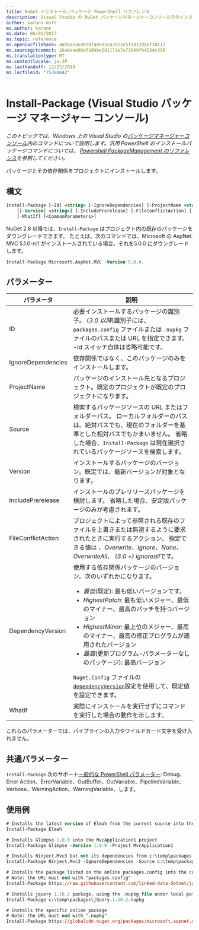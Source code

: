 ```yaml
---
title: NuGet インストール-パッケージ PowerShell リファレンス
description: Visual Studio の NuGet パッケージマネージャーコンソールでのインストールパッケージ PowerShell コマンドのリファレンス。
author: karann-msft
ms.author: karann
ms.date: 06/01/2017
ms.topic: reference
ms.openlocfilehash: a65ba63ed070f40e82c43d12e5fad12d86f28112
ms.sourcegitcommit: 26a8eae00af2d4be581171e7a73009f94534c336
ms.translationtype: MT
ms.contentlocale: ja-JP
ms.lasthandoff: 12/25/2019
ms.locfileid: "75384442"
---
```

# <a name="install-package-package-manager-console-in-visual-studio"></a>Install-Package (Visual Studio パッケージ マネージャー コンソール)

*このトピックでは、Windows 上の Visual Studio の[パッケージマネージャーコンソール](../../consume-packages/install-use-packages-powershell.md)内のコマンドについて説明します。汎用 PowerShell のインストールパッケージコマンドについては、 [Powershell PackageManagement のリファレンス](/powershell/module/packagemanagement/?view=powershell-6)を参照してください。*

パッケージとその依存関係をプロジェクトにインストールします。

## <a name="syntax"></a>構文

```ps
Install-Package [-Id] <string> [-IgnoreDependencies] [-ProjectName <string>] [[-Source] <string>] 
    [[-Version] <string>] [-IncludePrerelease] [-FileConflictAction] [-DependencyVersion]
    [-WhatIf] [<CommonParameters>]
```

NuGet 2.8 以降では、`Install-Package` はプロジェクト内の既存のパッケージをダウングレードできます。 たとえば、次のコマンドでは、Microsoft の AspNet. MVC 5.1.0-rc1 がインストールされている場合、それを5.0.0 にダウングレードします。

```ps
Install-Package Microsoft.AspNet.MVC -Version 5.0.0.
```

## <a name="parameters"></a>パラメーター

| パラメータ | 説明 |
| --- | --- |
| ID | 必要インストールするパッケージの識別子。 (*3.0 以降*)識別子には、`packages.config` ファイルまたは `.nupkg` ファイルのパスまたは URL を指定できます。 -Id スイッチ自体は省略可能です。 |
| IgnoreDependencies | 依存関係ではなく、このパッケージのみをインストールします。 |
| ProjectName | パッケージのインストール先となるプロジェクト。既定のプロジェクトが既定のプロジェクトになります。 |
| Source | 検索するパッケージソースの URL またはフォルダーパス。 ローカルフォルダーのパスは、絶対パスでも、現在のフォルダーを基準とした相対パスでもかまいません。 省略した場合、`Install-Package` は現在選択されているパッケージソースを検索します。 |
| Version | インストールするパッケージのバージョン。既定では、最新バージョンが対象となります。 |
| IncludePrerelease | インストールのプレリリースパッケージを検討します。 省略した場合、安定版パッケージのみが考慮されます。 |
| FileConflictAction | プロジェクトによって参照される既存のファイルを上書きまたは無視するように要求されたときに実行するアクション。 指定できる値は *、Overwrite、Ignore、None、OverwriteAll*、 *(3.0 +)* *ignoreall*です。 |
| DependencyVersion | 使用する依存関係パッケージのバージョン。次のいずれかになります。<br/><ul><li>*最低*(既定): 最も低いバージョンです。</li><li>*HighestPatch*: 最も低いメジャー、最低のマイナー、最高のパッチを持つバージョン</li><li>*HighestMinor*: 最上位のメジャー、最高のマイナー、最高の修正プログラムが適用されたバージョン</li><li>*最高*(更新プログラム-パラメーターなしのパッケージ): 最高バージョン</li></ul>`Nuget.Config` ファイルの[`dependencyVersion`](../nuget-config-file.md#config-section)設定を使用して、既定値を設定できます。 |
| Whatif | 実際にインストールを実行せずにコマンドを実行した場合の動作を示します。 |

これらのパラメーターでは、パイプラインの入力やワイルドカード文字を受け入れません。

## <a name="common-parameters"></a>共通パラメーター

`Install-Package` 次のサポート[一般的な PowerShell パラメーター](https://go.microsoft.com/fwlink/?LinkID=113216): Debug、Error Action、ErrorVariable、OutBuffer、OutVariable、PipelineVariable、Verbose、WarningAction、WarningVariable、します。

## <a name="examples"></a>使用例

```ps
# Installs the latest version of Elmah from the current source into the default project
Install-Package Elmah

# Installs Glimpse 1.0.0 into the MvcApplication1 project
Install-Package Glimpse -Version 1.0.0 -Project MvcApplication1

# Installs Ninject.Mvc3 but not its dependencies from c:\temp\packages
Install-Package Ninject.Mvc3 -IgnoreDependencies -Source c:\temp\packages

# Installs the package listed on the online packages.config into the current project
# Note: the URL must end with "packages.config"
Install-Package https://raw.githubusercontent.com/linked-data-dotnet/json-ld.net/master/.nuget/packages.config

# Installs jquery 1.10.2 package, using the .nupkg file under local path of c:\temp\packages
Install-Package c:\temp\packages\jQuery.1.10.2.nupkg

# Installs the specific online package
# Note: the URL must end with ".nupkg"
Install-Package https://globalcdn.nuget.org/packages/microsoft.aspnet.mvc.5.2.3.nupkg
```
